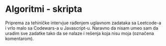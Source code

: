 # Algoritmi - skripta

Priprema za tehiničke intervjue rađenjem uglavnom zadataka sa Leetcode-a i vrlo malo sa Codewars-a u Javascript-u. Naravno da nisam umeo sam da uradim sve zadatke tako da se nalaze i rešenja koja nisu moja (označena komentarom).
